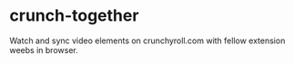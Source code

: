 # crunch-together
Watch and sync video elements on crunchyroll.com with fellow extension weebs in browser.
